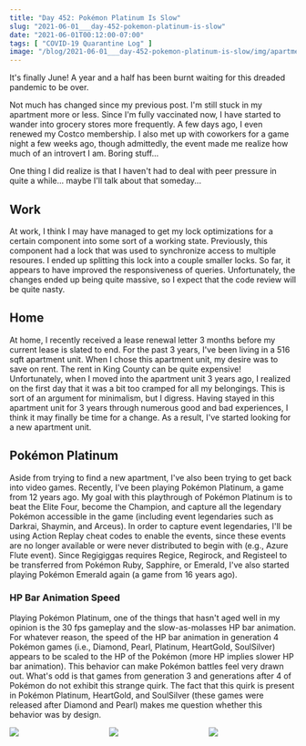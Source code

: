 ```yaml
---
title: "Day 452: Pokémon Platinum Is Slow"
slug: "2021-06-01___day-452-pokemon-platinum-is-slow"
date: "2021-06-01T00:12:00-07:00"
tags: [ "COVID-19 Quarantine Log" ]
image: "/blog/2021-06-01___day-452-pokemon-platinum-is-slow/img/apartment-unit.jpeg"
---
```


It's finally June! A year and a half has been burnt waiting for this dreaded
pandemic to be over.

Not much has changed since my previous post. I'm still stuck in my apartment
more or less. Since I'm fully vaccinated now, I have started to wander into
grocery stores more frequently. A few days ago, I even renewed my Costco
membership. I also met up with coworkers for a game night a few weeks ago,
though admittedly, the event made me realize how much of an introvert I am.
Boring stuff...

One thing I did realize is that I haven't had to deal with peer pressure in
quite a while... maybe I'll talk about that someday...

## Work

At work, I think I may have managed to get my lock optimizations for a certain
component into some sort of a working state. Previously, this component had a
lock that was used to synchronize access to multiple resoures. I ended up
splitting this lock into a couple smaller locks. So far, it appears to have
improved the responsiveness of queries. Unfortunately, the changes ended up
being quite massive, so I expect that the code review will be quite nasty.

## Home

At home, I recently received a lease renewal letter 3 months before my current
lease is slated to end. For the past 3 years, I've been living in a 516 sqft
apartment unit. When I chose this apartment unit, my desire was to save on rent.
The rent in King County can be quite expensive! Unfortunately, when I moved into
the apartment unit 3 years ago, I realized on the first day that it was a bit
too cramped for all my belongings. This is sort of an argument for minimalism,
but I digress. Having stayed in this apartment unit for 3 years through numerous
good and bad experiences, I think it may finally be time for a change. As a
result, I've started looking for a new apartment unit.

## Pokémon Platinum

Aside from trying to find a new apartment, I've also been trying to get back
into video games. Recently, I've been playing Pokémon Platinum, a game from 12
years ago. My goal with this playthrough of Pokémon Platinum is to beat the
Elite Four, become the Champion, and capture all the legendary Pokémon
accessible in the game (including event legendaries such as Darkrai, Shaymin,
and Arceus). In order to capture event legendaries, I'll be using Action Replay
cheat codes to enable the events, since these events are no longer available or
were never distributed to begin with (e.g., Azure Flute event). Since Regigiggas
requires Regice, Regirock, and Registeel to be transferred from Pokémon Ruby,
Sapphire, or Emerald, I've also started playing Pokémon Emerald again (a game
from 16 years ago).

### HP Bar Animation Speed

Playing Pokémon Platinum, one of the things that hasn't aged well in my opinion
is the 30 fps gameplay and the slow-as-molasses HP bar animation. For whatever
reason, the speed of the HP bar animation in generation 4 Pokémon games (i.e.,
Diamond, Pearl, Platinum, HeartGold, SoulSilver) appears to be scaled to the HP
of the Pokémon (more HP implies slower HP bar animation). This behavior can make
Pokémon battles feel very drawn out. What's odd is that games from generation 3
and generations after 4 of Pokémon do not exhibit this strange quirk. The fact
that this quirk is present in Pokémon Platinum, HeartGold, and SoulSilver (these
games were released after Diamond and Pearl) makes me question whether this
behavior was by design.

<div class="columns mt-5">
  <div class="column">
    <img src="/blog/2021-06-01___day-452-pokemon-platinum-is-slow/img/pkmn-platinum-screenshot-1.PNG">
  </div>
  <div class="column">
    <img src="/blog/2021-06-01___day-452-pokemon-platinum-is-slow/img/pkmn-platinum-screenshot-2.PNG">
  </div>
  <div class="column">
    <img src="/blog/2021-06-01___day-452-pokemon-platinum-is-slow/img/pkmn-platinum-screenshot-3.PNG">
  </div>
</div>
